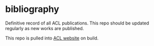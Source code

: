 # bibliography

Definitive record of all ACL publications. This repo should be updated regularly as new works are published.

This repo is pulled into [ACL website](https://github.com/mit-acl/mit-acl.github.io) on build.
